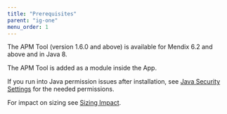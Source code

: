 ```yaml
---
title: "Prerequisites"
parent: "ig-one"
menu_order: 1
---
```

The APM Tool (version 1.6.0 and above) is available for Mendix 6.2 and above and in Java 8.

The APM Tool is added as a module inside the App.

If you run into Java permission issues after installation, see [Java Security Settings](ig-one-java-security-settings) for the needed permissions.

For impact on sizing see [Sizing Impact](ig-one-sizing-impact).
